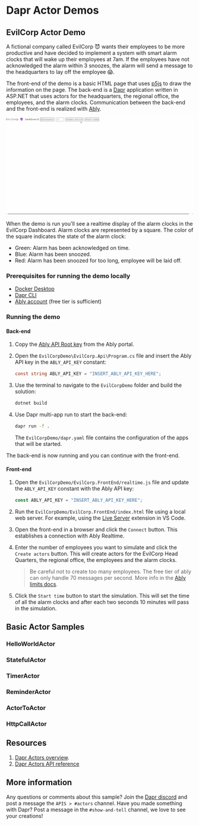 # Dapr Actor Demos

## EvilCorp Actor Demo

A fictional company called EvilCorp 😈 wants their employees to be more productive and have decided to implement a system with smart alarm clocks that will wake up their employees at 7am. If the employees have not acknowledged the alarm within 3 snoozes, the alarm will send a message to the headquarters to lay off the employee 😱.

The front-end of the demo is a basic HTML page that uses [p5js](https://p5js.org/) to draw the information on the page. The back-end is a [Dapr](https://dapr.io/) application written in ASP.NET that uses actors for the headquarters, the regional office, the employees, and the alarm clocks. Communication between the back-end and the front-end is realized with [Ably](https://ably.com/).

![EvilCorp Demo](./media/evilcorp-demo.gif)

When the demo is run you'll see a realtime display of the alarm clocks in the EvilCorp Dashboard. Alarm clocks are represented by a square. The color of the square indicates the state of the alarm clock:

- Green: Alarm has been acknowledged on time.
- Blue: Alarm has been snoozed.
- Red: Alarm has been snoozed for too long, employee will be laid off.

### Prerequisites for running the demo locally

- [Docker Desktop](https://www.docker.com/products/docker-desktop/)
- [Dapr CLI](https://docs.dapr.io/getting-started/install-dapr-cli/)
- [Ably account](https://ably.com/signup) (free tier is sufficient)

### Running the demo

#### Back-end

1. Copy the [Ably API Root key](https://ably.com/docs/ids-and-keys#api-key) from the Ably portal.
2. Open the `EvilCorpDemo\EvilCorp.Api\Program.cs` file and insert the Ably API key in the `ABLY_API_KEY` constant:

    ```csharp
    const string ABLY_API_KEY = "INSERT_ABLY_API_KEY_HERE";
    ```

3. Use the terminal to navigate to the `EvilCorpDemo` folder and build the solution:

    ```bash
    dotnet build
    ```

4. Use Dapr multi-app run to start the back-end:

    ```bash
    dapr run -f .
    ```

    The `EvilCorpDemo/dapr.yaml` file contains the configuration of the apps that will be started.

The back-end is now running and you can continue with the front-end.

#### Front-end

1. Open the `EvilCorpDemo/EvilCorp.FrontEnd/realtime.js` file and update the `ABLY_API_KEY` constant with the Ably API key:

    ```javascript
    const ABLY_API_KEY = "INSERT_ABLY_API_KEY_HERE";
    ```

2. Run the `EvilCorpDemo/EvilCorp.FrontEnd/index.html` file using a local web server. For example, using the [Live Server](https://marketplace.visualstudio.com/items?itemName=ritwickdey.LiveServer) extension in VS Code.
3. Open the front-end in a browser and click the `Connect` button. This establishes a connection with Ably Realtime.
4. Enter the number of employees you want to simulate and click the `Create actors` button. This will create actors for the EvilCorp Head Quarters, the regional office, the employees and the alarm clocks.
   > Be careful not to create too many employees. The free tier of ably can only handle 70 messages per second. More info in the [Ably limits docs](https://ably.com/docs/general/limits).
5. Click the `Start time` button to start the simulation. This will set the time of all the alarm clocks and after each two seconds 10 minutes will pass in the simulation.

## Basic Actor Samples

### HelloWorldActor

### StatefulActor

### TimerActor

### ReminderActor

### ActorToActor

### HttpCallActor

## Resources

1. [Dapr Actors overview](https://docs.dapr.io/developing-applications/building-blocks/actors/actors-overview/).
2. [Dapr Actors API reference](https://docs.dapr.io/reference/api/actors_api/)

## More information

Any questions or comments about this sample? Join the [Dapr discord](https://bit.ly/dapr-discord) and post a message the `APIS > #actors` channel.
Have you made something with Dapr? Post a message in the `#show-and-tell` channel, we love to see your creations!
